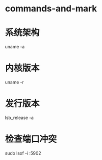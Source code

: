 # commands-and-mark

# 系统架构
uname -a

# 内核版本
uname -r

# 发行版本
lsb_release -a

# 检查端口冲突
sudo lsof -i :5902
